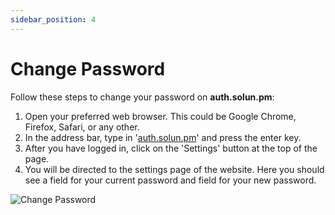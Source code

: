 ```yaml
---
sidebar_position: 4
---
```


# Change Password

Follow these steps to change your password on **auth.solun.pm**:

1. Open your preferred web browser. This could be Google Chrome, Firefox, Safari, or any other.
2. In the address bar, type in '[auth.solun.pm](https://auth.solun.pm)' and press the enter key.
3. After you have logged in, click on the 'Settings' button at the top of the page.
4. You will be directed to the settings page of the website. Here you should see a field for your current password and field for your new password.

![Change Password](/img/changepassword.png)